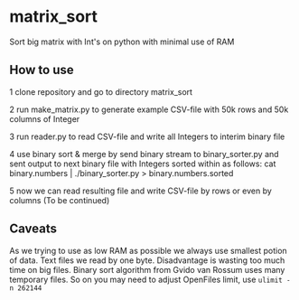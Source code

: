 # matrix_sort
Sort big matrix with Int's on python with minimal use of RAM

## How to use

1 clone repository and go to directory matrix_sort

2 run make_matrix.py to generate example CSV-file with 50k rows and 50k columns of Integer 

3 run reader.py to read CSV-file and write all Integers to interim binary file

4 use binary sort & merge by send binary stream to binary_sorter.py and sent output to next binary file with Integers sorted within as follows:
 cat binary.numbers | ./binary_sorter.py > binary.numbers.sorted

5 now we can read resulting file and write CSV-file by rows or even by columns (To be continued)

## Caveats

As we trying to use as low RAM as possible we always use smallest potion of data. Text files we read by one byte. Disadvantage is wasting too much time on big files.
Binary sort algorithm from Gvido van Rossum uses many temporary files. So on you may need to adjust OpenFiles limit, use
```ulimit -n 262144```

